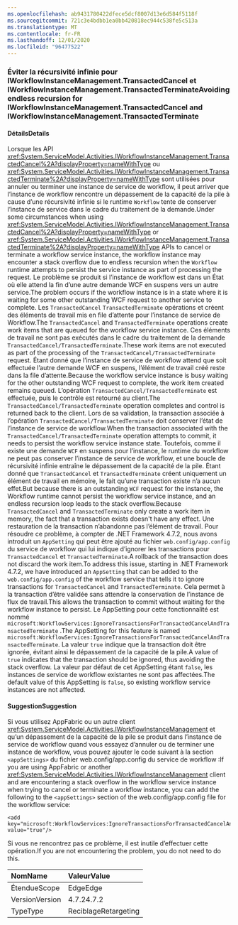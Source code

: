 ```yaml
---
ms.openlocfilehash: ab9431780422dfece5dcf8007d13e6d584f5118f
ms.sourcegitcommit: 721c3e4bdbb1ea0bb420818ec944c538fe5c513a
ms.translationtype: MT
ms.contentlocale: fr-FR
ms.lasthandoff: 12/01/2020
ms.locfileid: "96477522"
---
```

### <a name="avoiding-endless-recursion-for-iworkflowinstancemanagementtransactedcancel-and-iworkflowinstancemanagementtransactedterminate"></a><span data-ttu-id="6a7dd-101">Éviter la récursivité infinie pour IWorkflowInstanceManagement.TransactedCancel et IWorkflowInstanceManagement.TransactedTerminate</span><span class="sxs-lookup"><span data-stu-id="6a7dd-101">Avoiding endless recursion for IWorkflowInstanceManagement.TransactedCancel and IWorkflowInstanceManagement.TransactedTerminate</span></span>

#### <a name="details"></a><span data-ttu-id="6a7dd-102">Détails</span><span class="sxs-lookup"><span data-stu-id="6a7dd-102">Details</span></span>

<span data-ttu-id="6a7dd-103">Lorsque les API <xref:System.ServiceModel.Activities.IWorkflowInstanceManagement.TransactedCancel%2A?displayProperty=nameWithType> ou <xref:System.ServiceModel.Activities.IWorkflowInstanceManagement.TransactedTerminate%2A?displayProperty=nameWithType> sont utilisées pour annuler ou terminer une instance de service de workflow, il peut arriver que l’instance de workflow rencontre un dépassement de la capacité de la pile à cause d’une récursivité infinie si le runtime `Workflow` tente de conserver l’instance de service dans le cadre du traitement de la demande.</span><span class="sxs-lookup"><span data-stu-id="6a7dd-103">Under some circumstances when using <xref:System.ServiceModel.Activities.IWorkflowInstanceManagement.TransactedCancel%2A?displayProperty=nameWithType> or <xref:System.ServiceModel.Activities.IWorkflowInstanceManagement.TransactedTerminate%2A?displayProperty=nameWithType> APIs to cancel or terminate a workflow service instance, the workflow instance may encounter a stack overflow due to endless recursion when the `Workflow` runtime attempts to persist the service instance as part of processing the request.</span></span> <span data-ttu-id="6a7dd-104">Le problème se produit si l’instance de workflow est dans un État où elle attend la fin d’une autre demande WCF en suspens vers un autre service.</span><span class="sxs-lookup"><span data-stu-id="6a7dd-104">The problem occurs if the workflow instance is in a state where it is waiting for some other outstanding WCF request to another service to complete.</span></span> <span data-ttu-id="6a7dd-105">Les `TransactedCancel` `TransactedTerminate` opérations et créent des éléments de travail mis en file d’attente pour l’instance de service de Workflow.</span><span class="sxs-lookup"><span data-stu-id="6a7dd-105">The `TransactedCancel` and `TransactedTerminate` operations create work items that are queued for the workflow service instance.</span></span> <span data-ttu-id="6a7dd-106">Ces éléments de travail ne sont pas exécutés dans le cadre du traitement de la demande `TransactedCancel/TransactedTerminate`.</span><span class="sxs-lookup"><span data-stu-id="6a7dd-106">These work items are not executed as part of the processing of the `TransactedCancel/TransactedTerminate` request.</span></span> <span data-ttu-id="6a7dd-107">Étant donné que l’instance de service de workflow attend que soit effectuée l’autre demande WCF en suspens, l’élément de travail créé reste dans la file d’attente.</span><span class="sxs-lookup"><span data-stu-id="6a7dd-107">Because the workflow service instance is busy waiting for the other outstanding WCF request to complete, the work item created remains queued.</span></span> <span data-ttu-id="6a7dd-108">L’opération `TransactedCancel/TransactedTerminate` est effectuée, puis le contrôle est retourné au client.</span><span class="sxs-lookup"><span data-stu-id="6a7dd-108">The `TransactedCancel/TransactedTerminate` operation completes and control is returned back to the client.</span></span> <span data-ttu-id="6a7dd-109">Lors de sa validation, la transaction associée à l’opération `TransactedCancel/TransactedTerminate` doit conserver l’état de l’instance de service de workflow.</span><span class="sxs-lookup"><span data-stu-id="6a7dd-109">When the transaction associated with the `TransactedCancel/TransactedTerminate` operation attempts to commit, it needs to persist the workflow service instance state.</span></span> <span data-ttu-id="6a7dd-110">Toutefois, comme il existe une demande `WCF` en suspens pour l’instance, le runtime du workflow ne peut pas conserver l’instance de service de workflow, et une boucle de récursivité infinie entraîne le dépassement de la capacité de la pile. Étant donné que `TransactedCancel` et `TransactedTerminate` créent uniquement un élément de travail en mémoire, le fait qu’une transaction existe n’a aucun effet.</span><span class="sxs-lookup"><span data-stu-id="6a7dd-110">But because there is an outstanding `WCF` request for the instance, the Workflow runtime cannot persist the workflow service instance, and an endless recursion loop leads to the stack overflow.Because `TransactedCancel` and `TransactedTerminate` only create a work item in memory, the fact that a transaction exists doesn't have any effect.</span></span> <span data-ttu-id="6a7dd-111">Une restauration de la transaction n’abandonne pas l’élément de travail. Pour résoudre ce problème, à compter de .NET Framework 4.7.2, nous avons introduit un `AppSetting` qui peut être ajouté au fichier `web.config/app.config` du service de workflow qui lui indique d’ignorer les transactions pour `TransactedCancel` et `TransactedTerminate`.</span><span class="sxs-lookup"><span data-stu-id="6a7dd-111">A rollback of the transaction does not discard the work item.To address this issue, starting in .NET Framework 4.7.2, we have introduced an `AppSetting` that can be added to the `web.config/app.config` of the workflow service that tells it to ignore transactions for `TransactedCancel` and `TransactedTerminate`.</span></span> <span data-ttu-id="6a7dd-112">Cela permet à la transaction d’être validée sans attendre la conservation de l’instance de flux de travail.</span><span class="sxs-lookup"><span data-stu-id="6a7dd-112">This allows the transaction to commit without waiting for the workflow instance to persist.</span></span> <span data-ttu-id="6a7dd-113">Le AppSetting pour cette fonctionnalité est nommé `microsoft:WorkflowServices:IgnoreTransactionsForTransactedCancelAndTransactedTerminate` .</span><span class="sxs-lookup"><span data-stu-id="6a7dd-113">The AppSetting for this feature is named `microsoft:WorkflowServices:IgnoreTransactionsForTransactedCancelAndTransactedTerminate`.</span></span> <span data-ttu-id="6a7dd-114">La valeur `true` indique que la transaction doit être ignorée, évitant ainsi le dépassement de la capacité de la pile.</span><span class="sxs-lookup"><span data-stu-id="6a7dd-114">A value of `true` indicates that the transaction should be ignored, thus avoiding the stack overflow.</span></span> <span data-ttu-id="6a7dd-115">La valeur par défaut de cet AppSetting étant `false`, les instances de service de workflow existantes ne sont pas affectées.</span><span class="sxs-lookup"><span data-stu-id="6a7dd-115">The default value of this AppSetting is `false`, so existing workflow service instances are not affected.</span></span>

#### <a name="suggestion"></a><span data-ttu-id="6a7dd-116">Suggestion</span><span class="sxs-lookup"><span data-stu-id="6a7dd-116">Suggestion</span></span>

<span data-ttu-id="6a7dd-117">Si vous utilisez AppFabric ou un autre client <xref:System.ServiceModel.Activities.IWorkflowInstanceManagement> et qu’un dépassement de la capacité de la pile se produit dans l’instance de service de workflow quand vous essayez d’annuler ou de terminer une instance de workflow, vous pouvez ajouter le code suivant à la section `<appSettings>` du fichier web.config/app.config du service de workflow :</span><span class="sxs-lookup"><span data-stu-id="6a7dd-117">If you are using AppFabric or another <xref:System.ServiceModel.Activities.IWorkflowInstanceManagement> client and are encountering a stack overflow in the workflow service instance when trying to cancel or terminate a workflow instance, you can add the following to the `<appSettings>` section of the web.config/app.config file for the workflow service:</span></span>

<pre><code class="lang-xml">&lt;add key=&quot;microsoft:WorkflowServices:IgnoreTransactionsForTransactedCancelAndTransactedTerminate&quot; value=&quot;true&quot;/&gt;&#13;&#10;</code></pre>

<span data-ttu-id="6a7dd-118">Si vous ne rencontrez pas ce problème, il est inutile d’effectuer cette opération.</span><span class="sxs-lookup"><span data-stu-id="6a7dd-118">If you are not encountering the problem, you do not need to do this.</span></span>

| <span data-ttu-id="6a7dd-119">Nom</span><span class="sxs-lookup"><span data-stu-id="6a7dd-119">Name</span></span>    | <span data-ttu-id="6a7dd-120">Valeur</span><span class="sxs-lookup"><span data-stu-id="6a7dd-120">Value</span></span>       |
|:--------|:------------|
| <span data-ttu-id="6a7dd-121">Étendue</span><span class="sxs-lookup"><span data-stu-id="6a7dd-121">Scope</span></span>   | <span data-ttu-id="6a7dd-122">Edge</span><span class="sxs-lookup"><span data-stu-id="6a7dd-122">Edge</span></span>        |
| <span data-ttu-id="6a7dd-123">Version</span><span class="sxs-lookup"><span data-stu-id="6a7dd-123">Version</span></span> | <span data-ttu-id="6a7dd-124">4.7.2</span><span class="sxs-lookup"><span data-stu-id="6a7dd-124">4.7.2</span></span>       |
| <span data-ttu-id="6a7dd-125">Type</span><span class="sxs-lookup"><span data-stu-id="6a7dd-125">Type</span></span>    | <span data-ttu-id="6a7dd-126">Reciblage</span><span class="sxs-lookup"><span data-stu-id="6a7dd-126">Retargeting</span></span> |
